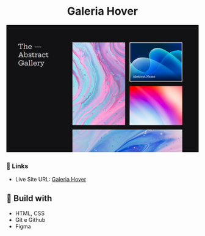 <h1 align="center">Galeria Hover</h1>

![](./screenshot.png)

### 🔗 Links

- Live Site URL: [Galeria Hover](https://lucazcruz.github.io/bora-codar/galeria-hover/)

## 🚀 Build with

- HTML, CSS
- Git e Github
- Figma
